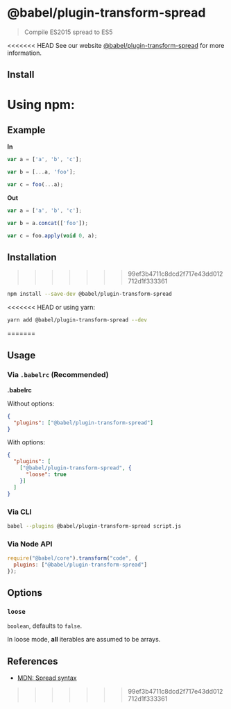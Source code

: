 # @babel/plugin-transform-spread

> Compile ES2015 spread to ES5

<<<<<<< HEAD
See our website [@babel/plugin-transform-spread](https://babeljs.io/docs/en/next/babel-plugin-transform-spread.html) for more information.

## Install

Using npm:
=======
## Example

**In**

```js
var a = ['a', 'b', 'c'];

var b = [...a, 'foo'];

var c = foo(...a);
```

**Out**

```js
var a = ['a', 'b', 'c'];

var b = a.concat(['foo']);

var c = foo.apply(void 0, a);
```

## Installation
>>>>>>> 99ef3b4711c8dcd2f717e43dd012712d1f333361

```sh
npm install --save-dev @babel/plugin-transform-spread
```

<<<<<<< HEAD
or using yarn:

```sh
yarn add @babel/plugin-transform-spread --dev
```
=======
## Usage

### Via `.babelrc` (Recommended)

**.babelrc**

Without options:

```json
{
  "plugins": ["@babel/plugin-transform-spread"]
}
```

With options:

```json
{
  "plugins": [
    ["@babel/plugin-transform-spread", {
      "loose": true
    }]
  ]
}
```

### Via CLI

```sh
babel --plugins @babel/plugin-transform-spread script.js
```

### Via Node API

```javascript
require("@babel/core").transform("code", {
  plugins: ["@babel/plugin-transform-spread"]
});
```

## Options

### `loose`

`boolean`, defaults to `false`.

In loose mode, **all** iterables are assumed to be arrays.

## References

* [MDN: Spread syntax](https://developer.mozilla.org/en-US/docs/Web/JavaScript/Reference/Operators/Spread_syntax)
>>>>>>> 99ef3b4711c8dcd2f717e43dd012712d1f333361
